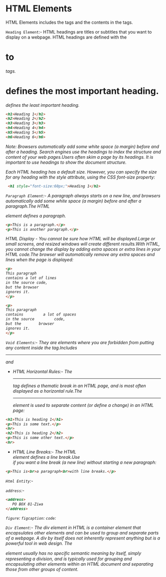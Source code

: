 # HTML Elements

HTML Elements includes the tags and the contents in the tags.


`Heading Element`:- HTML headings are titles or subtitles that you want to display on a webpage.
HTML headings are defined with the <h1> to <h6> tags.<h1> defines the most important heading. <h6> defines the least important heading.

```html
<h1>Heading 1</h1>
<h2>Heading 2</h2>
<h3>Heading 3</h3>
<h4>Heading 4</h4>
<h5>Heading 5</h5>
<h6>Heading 6</h6> 
```

Note: Browsers automatically add some white space (a margin) before and after a heading.
Search engines use the headings to index the structure and content of your web pages.Users often skim a page by its headings. It is important to use headings to show the document structure.

Each HTML heading has a default size. However, you can specify the size for any heading with the style attribute, using the CSS font-size property:

```html
 <h1 style="font-size:60px;">Heading 1</h1>
```

`Paragraph Element`:- A paragraph always starts on a new line, and browsers automatically add some white space (a margin) before and after a paragraph.The HTML <p> element defines a paragraph.

```html
<p>This is a paragraph.</p>
<p>This is another paragraph.</p> 
```

HTML Display - You cannot be sure how HTML will be displayed.Large or small screens, and resized windows will create different results.With HTML, you cannot change the display by adding extra spaces or extra lines in your HTML code.The browser will automatically remove any extra spaces and lines when the page is displayed:

```html
<p>
This paragraph
contains a lot of lines
in the source code,
but the browser
ignores it.
</p>

<p>
This paragraph
contains         a lot of spaces
in the source         code,
but the        browser
ignores it.
</p> 
```

`Void Elements`:- They are elements where you are forbidden from putting any content inside the tag.Includes <hr /> and <br />

- HTML Horizontal Rules:- The <hr> tag defines a thematic break in an HTML page, and is most often displayed as a horizontal rule.The <hr> element is used to separate content (or define a change) in an HTML page:

```html
<h1>This is heading 1</h1>
<p>This is some text.</p>
<hr>
<h2>This is heading 2</h2>
<p>This is some other text.</p>
<hr> 
```

- HTML Line Breaks:- The HTML <br> element defines a line break.Use <br> if you want a line break (a new line) without starting a new paragraph:

```html
<p>This is<br>a paragraph<br>with line breaks.</p>
```

`Html Entity`:-

`address`:-

```html
<address>
   PO BOX 81-Ziwa
</address>
```

`figure`:
`figcaption`:
`code`:

`Div Element`:- The div element in HTML is a container element that encapsulates other elements and can be used to group and separate parts of a webpage. A div by itself does not inherently represent anything but is a powerful tool in web design.
The <div> element usually has no speciﬁc semantic meaning by itself, simply representing a division, and is typically used for grouping and encapsulating other elements within an HTML document and separating those from other groups of content.
